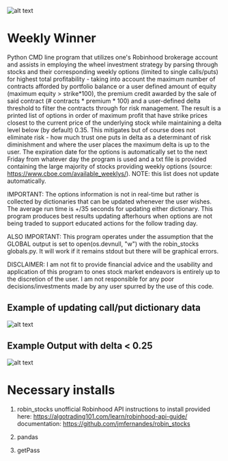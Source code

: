 ![alt text](https://github.com/Choochera/WeeklyWinner/blob/main/Assets/dashboard.png "Home Screen")

# Weekly Winner

Python CMD line program that utilizes one's Robinhood brokerage account and assists in employing the wheel investment strategy by parsing through stocks and their corresponding weekly options (limited to single calls/puts) for highest total profitability - taking into account the maximum number of contracts afforded by portfolio balance or a user defined amount of equity (maximum equity > strike*100), the premium credit awarded by the sale of said contract (# contracts * premium * 100) and a user-defined delta threshold to filter the contracts through for risk management. The result is a printed list of options in order of maximum profit that have strike prices closest to the current price of the underlying stock while maintaining a delta level below (by default) 0.35. This mitigates but of course does not eliminate risk - how much trust one puts in delta as a determinant of risk diminishment and where the user places the maximum delta is up to the user. The expiration date for the options is automatically set to the next Friday from whatever day the program is used and a txt file is provided containing the large majority of stocks providing weekly options (source: https://www.cboe.com/available_weeklys/). NOTE: this list does not update automatically.

IMPORTANT: The options information is not in real-time but rather is collected by dictionaries that can be updated whenever the user wishes. The average run time is +/35 seconds for updating either dictionary. This program produces best results updating afterhours when options are not being traded to support educated actions for the follow trading day.

ALSO IMPORTANT: This program operates under the assumption that the GLOBAL output is set to open(os.devnull, "w") with the robin_stocks globals.py. It will work if it remains stdout but there will be graphical errors.

DISCLAIMER: I am not fit to provide financial advice and the usability and application of this program to ones stock market endeavors is entirely up to the discretion of the user. I am not responsible for any poor decisions/investments made by any user spurred by the use of this code.

## Example of updating call/put dictionary data

![alt text](https://github.com/Choochera/WeeklyWinner/blob/main/Assets/update.PNG "Update Put")

## Example Output with delta < 0.25

![alt text](https://github.com/Choochera/WeeklyWinner/blob/main/Assets/output.PNG "Output")


# Necessary installs

1. robin_stocks
  unofficial Robinhood API 
  instructions to install provided here: https://algotrading101.com/learn/robinhood-api-guide/
  documentation: https://github.com/jmfernandes/robin_stocks

2. pandas
3. getPass
